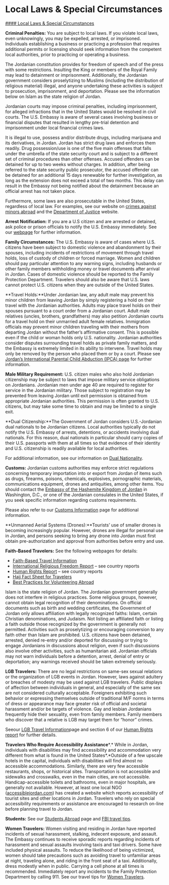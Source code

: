 # Local Laws & Special Circumstances

[#### Local Laws & Special Circumstances](javascript:void(0); "Local Laws & Special Circumstances")

**Criminal Penalties:** You are subject to local laws. If you violate local laws, even unknowingly, you may be expelled, arrested, or imprisoned. Individuals establishing a business or practicing a profession that requires additional permits or licensing should seek information from the competent local authorities, prior to practicing or operating a business.

The Jordanian constitution provides for freedom of speech and of the press with some restrictions. Insulting the King or members of the Royal Family may lead to detainment or imprisonment. Additionally, the Jordanian government considers proselytizing to Muslims (including the distribution of religious material) illegal, and anyone undertaking these activities is subject to prosecution, imprisonment, and deportation. Please see the information below on Islam as the state religion of Jordan.

Jordanian courts may impose criminal penalties, including imprisonment, for alleged infractions that in the United States would be resolved in civil courts. The U.S. Embassy is aware of several cases involving business or financial disputes that resulted in lengthy pre-trial detention and imprisonment under local financial crimes laws.

It is illegal to use, possess and/or distribute drugs, including marijuana and its derivatives, in Jordan. Jordan has strict drug laws and enforces them readily. Drug possession/use is one of the five main offenses that falls under the umbrella of the state security court and is subject to a different set of criminal procedures than other offenses. Accused offenders can be detained for up to two weeks without charges. In addition, after being referred to the state security public prosecutor, the accused offender can be detained for an additional 15 days renewable for further investigation, as long as the extension does not exceed a total of two months. This delay can result in the Embassy not being notified about the detainment because an official arrest has not taken place.

Furthermore, some laws are also prosecutable in the United States, regardless of local law. For examples, see our website on [crimes against minors abroad](https://travel.state.gov/content/travel/en/international-travel/emergencies/arrest-detention/crimes-against-minors.html) and the [Department of Justice](http://www.justice.gov/usam/criminal-resource-manual-1617-extraterritorial-criminal-jurisdiction-18-usc-112-878-970-1116) website.

**Arrest Notification:** If you are a U.S citizen and are arrested or detained, ask police or prison officials to notify the U.S. Embassy immediately. See our [webpage](https://travel.state.gov/content/travel/en/international-travel/emergencies/arrest-detention.html) for further information.

**Family Circumstances:** The U.S. Embassy is aware of cases where U.S. citizens have been subject to domestic violence and abandonment by their spouses, including incidents of restrictions of movement through travel holds, loss of custody of children or forced marriage. Women and children should pay particular attention to any warning signs, including husbands or other family members withholding money or travel documents after arrival in Jordan. Cases of domestic violence should be reported to the Family Protection Department. Travelers should also be aware that U.S. laws cannot protect U.S. citizens when they are outside of the United States.

**Travel Holds:**Under Jordanian law, any adult male may prevent his minor children from leaving Jordan by simply registering a hold on their travel with the Jordanian authorities. Adults may place travel holds on their spouses pursuant to a court order from a Jordanian court. Adult male relatives (uncles, brothers, grandfathers) may also petition Jordanian courts for a travel hold on their unmarried adult female relatives. Immigration officials may prevent minor children traveling with their mothers from departing Jordan without the father’s affirmative consent. This is possible even if the child or woman holds only U.S. nationality. Jordanian authorities consider disputes surrounding travel holds as private family matters, and the Embassy is extremely limited in its ability to intervene. Travel holds may only be removed by the person who placed them or by a court. Please see [Jordan’s International Parental Child Abduction (IPCA) page](https://travel.state.gov/content/travel/en/International-Parental-Child-Abduction/International-Parental-Child-Abduction-Country-Information/Jordan.html) for further information.

**Male Military Requirement:** U.S. citizen males who also hold Jordanian citizenship may be subject to laws that impose military service obligations on Jordanians. Jordanian men under age 40 are required to register for service in the Jordanian military. Those subject to registration may be prevented from leaving Jordan until exit permission is obtained from appropriate Jordanian authorities. This permission is often granted to U.S. citizens, but may take some time to obtain and may be limited to a single exit.

**Dual Citizenship:**The Government of Jordan considers U.S.-Jordanian dual nationals to be Jordanian citizens. Local authorities typically do not notify the U.S. Embassy of arrests, detentions, or accidents involving dual nationals. For this reason, dual nationals in particular should carry copies of their U.S. passports with them at all times so that evidence of their identity and U.S. citizenship is readily available for local authorities.

For additional information, see our information on [Dual Nationality](https://travel.state.gov/content/travel/en/international-travel/before-you-go/travelers-with-special-considerations/Dual-Nationality-Travelers.html).

**Customs:** Jordanian customs authorities may enforce strict regulations concerning temporary importation into or export from Jordan of items such as drugs, firearms, poisons, chemicals, explosives, pornographic materials, communications equipment, drones and antiquities, among other items. You should contact the [Embassy of the Hashemite Kingdom of Jordan](http://www.jordanembassyus.org/) in Washington, D.C., or one of the Jordanian consulates in the United States, if you seek specific information regarding customs requirements.

Please also refer to our [Customs Information](https://travel.state.gov/content/travel/en/international-travel/before-you-go/customs-and-import.html) page for additional information.

**Unmanned Aerial Systems (Drones):**Tourists’ use of smaller drones is becoming increasingly popular. However, drones are illegal for personal use in Jordan, and persons seeking to bring any drone into Jordan must first obtain pre-authorization and approval from authorities before entry and use.

**Faith-Based Travelers:** See the following webpages for details:

* [Faith-Based Travel Information](https://travel.state.gov/content/travel/en/international-travel/before-you-go/travelers-with-special-considerations/faith-based-travel.html)
* [International Religious Freedom Report](https://www.state.gov/international-religious-freedom-reports/) – see country reports
* [Human Rights Report](https://www.state.gov/reports-bureau-of-democracy-human-rights-and-labor/country-reports-on-human-rights-practices/) – see country reports
* [Hajj Fact Sheet for Travelers](https://travel.state.gov/content/travel/en/international-travel/before-you-go/travelers-with-special-considerations/hajj-umrah.html)
* [Best Practices for Volunteering Abroad](https://travel.state.gov/content/travel/en/international-travel/before-you-go/travelers-with-special-considerations/volunteering-abroad.html)

Islam is the state religion of Jordan. The Jordanian government generally does not interfere in religious practices. Some religious groups, however, cannot obtain legal recognition of their denominations. On official documents such as birth and wedding certificates, the Government of Jordan only allows affiliation with legally recognized faiths: Islam, certain Christian denominations, and Judaism. Not listing an affiliated faith or listing a faith outside those recognized by the government is generally not permitted. Activities such as proselytizing or encouraging conversion to any faith other than Islam are prohibited. U.S. citizens have been detained, arrested, denied re-entry and/or deported for discussing or trying to engage Jordanians in discussions about religion, even if such discussions also involve other activities, such as humanitarian aid. Jordanian officials may not warn individuals before a detention, arrest, denial of entry or deportation; any warnings received should be taken extremely seriously.

**LGB Travelers:** There are no legal restrictions on same-sex sexual relations or the organization of LGB events in Jordan. However, laws against adultery or breaches of modesty may be used against LGB travelers. Public displays of affection between individuals in general, and especially of the same sex are not considered culturally acceptable. Foreigners exhibiting such behavior or expressing themselves outside of traditional M/F norms in terms of dress or appearance may face greater risk of official and societal harassment and/or be targets of violence. Gay and lesbian Jordanians frequently hide their sexuality, even from family members. Family members who discover that a relative is LGB may target them for “honor” crimes.

Seeour [LGB Travel Information](https://travel.state.gov/content/travel/en/international-travel/before-you-go/travelers-with-special-considerations/lgbti.html "LGB Travel Information")page and section 6 of our [Human Rights report](https://www.state.gov/reports-bureau-of-democracy-human-rights-and-labor/country-reports-on-human-rights-practices/) for further details.

**Travelers Who Require Accessibility Assistance***.* While in Jordan, individuals with disabilities may find accessibility and accommodation very different from what is found in the United States*.*Outside of a few upscale hotels in the capital, individuals with disabilities will find almost no accessible accommodations. Similarly, there are very few accessible restaurants, shops, or historical sites. Transportation is not accessible and sidewalks and crosswalks, even in the main cities, are not accessible. Handicap-accessible toilets and bathrooms, even in major hospitals, are generally not available. However, at least one local NGO ([accessiblejordan.com](https://accessiblejordan.com/)) has created a website which reports accessibility of tourist sites and other locations in Jordan. Travelers who rely on special accessibility requirements or assistance are encouraged to research on-line before planning travel to Jordan.

**Students:** See our [Students Abroad](https://travel.state.gov/content/travel/en/international-travel/before-you-go/travelers-with-special-considerations/students.html) page and [FBI travel tips](https://ucr.fbi.gov/investigate/counterintelligence/student-brochure).

**Women Travelers:** Women visiting and residing in Jordan have reported incidents of sexual harassment, stalking, indecent exposure, and assault. The Embassy continues to receive sporadic reports regarding incidents of harassment and sexual assaults involving taxis and taxi drivers. Some have included physical assaults. To reduce the likelihood of being victimized, women should take precautions such as avoiding travel to unfamiliar areas at night, traveling alone, and riding in the front seat of a taxi. Additionally, dress modestly when in public. Carrying a cell phone at all times is recommended. Immediately report any incidents to the Family Protection Department by calling 911. See our travel tips for [Women Travelers](https://travel.state.gov/content/travel/en/international-travel/before-you-go/travelers-with-special-considerations/women-travelers.html).